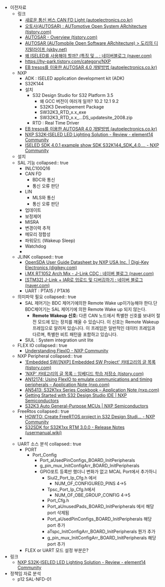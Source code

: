 - 이전자료
	- 링크
		- [새로운 통신 버스 CAN FD Light (autoelectronics.co.kr)](https://www.autoelectronics.co.kr/article/articleView.asp?idx=3557)
		- [오토사(AUTOSAR) : AUTomotive Open System ARchitecture (tistory.com)](https://rakuraku.tistory.com/319)
		- [AUTOSAR - Overview (tistory.com)](https://mechanical-software.tistory.com/33)
		- [AUTOSAR (AUTomobile Open Software ARchitecture) > 도리의 디지털라이프 (skby.net)](https://blog.skby.net/autosar-automobile-open-software-architecture/)
		- [왜 ISELED를 사용해야 할까? (특징 및 .. : 네이버블로그 (naver.com)](https://blog.naver.com/realdani/221797373073)
		- https://hy-park.tistory.com/category/NXP
		- [EB tresos를 이용한 AUTOSAR 4.0 개발방법 (autoelectronics.co.kr)](https://www.autoelectronics.co.kr/article/articleView.asp?idx=958)
	- NXP
		- ADK :  ISELED application development kit (ADK)
		- S32K144
		- 설치
			- S32 Design Studio for S32 Platform 3.5
				- 왜 GCC 버전이 여러개 일까? 10.2 12.1 9.2
				- S32K3 Developement Package
				- SW32K3_RTD_x.x_exe
				- SW32K3_RTD_x.x_...DS_updatesite_2008.zip
			- RTD : Real Time Driver
		- [EB tresos를 이용한 AUTOSAR 4.0 개발방법 (autoelectronics.co.kr)](https://www.autoelectronics.co.kr/article/articleView.asp?idx=958)
		- [NXP S32K-ISELED LED Lighting Solution - Review - element14 Community](https://community.element14.com/products/roadtest/rv/roadtest_reviews/843/nxp_s32k-iseled_led_1)
		- [ISELED SDK 4.0.1 example show SDK S32K144_SDK_4.0.... - NXP Community](https://community.nxp.com/t5/S32-SDK/ISELED-SDK-4-0-1-example-show-SDK-S32K144-SDK-4-0-0-PATH-is-not/m-p/1240607#M2099)
	- 설치
	- SAL 기능
	  collapsed:: true
		- INLC100Q16
		- CAN FD
			- BDC와 통신
			- 통신 오류 판단
		- LIN
			- MLS와 통신
			- 통신 오류 판단
		- 업데이트
		- 보정제어
		- MISRA
		- 변경이력 추적
		- 메모리 정합성
		- 파워모드 (Wakeup Sleep)
		- Watchdog
		-
	- JLINK
	  collapsed:: true
		- [OpenSDA User Guide Datasheet by NXP USA Inc. | Digi-Key Electronics (digikey.com)](https://www.digikey.com/htmldatasheets/production/1307252/0/0/1/opensda-user-guide.html)
		- [i.MX RT1052 Arch Mix - J-Link CDC : 네이버 블로그 (naver.com)](https://m.blog.naver.com/chcbaram/221847923175)
		- [[STM32] J-Link + IAR로 업로드 및 디버깅하기 : 네이버 블로그 (naver.com)](https://m.blog.naver.com/chandong83/221566872971)
		- UART : PTA15 / PTA16
	- 의미파악 필요
	  collapsed:: true
		- SAL 제어기는 BDC 제어기에의한 Remote Wake up이가능해야 한다.단 BDC제어기는 SAL 제어기에 의한
		  Remote Wake up 되지 않는다.
			- **Remote Wakeup 신호:** 다른 CAN 노드에서 특별한 신호를 보내어 절전 모드에 있는 장치를 깨울 수 있습니다. 이 신호는 Remote Wakeup 프레임으로 알려져 있습니다. 이 프레임은 일반적인 데이터 프레임과 다르며, 특별한 비트 패턴을 포함하고 있습니다.
		- SIUL : System integration unit lite
	- FLEX IO
	  collapsed:: true
		- [Understanding FlexIO - NXP Community](https://community.nxp.com/t5/Kinetis-Microcontrollers/Understanding-FlexIO/ta-p/1115419)
	- NXP Peripheral
	  collapsed:: true
		- ['Embedded SW/[NXP] Embedded SW Project' 카테고리의 글 목록 (tistory.com)](https://embeddedchallenge.tistory.com/category/Embedded%20SW/%5BNXP%5D%20Embedded%20SW%20Project)
		- ['NXP' 카테고리의 글 목록 :: 임베디드 학습 저장소 (tistory.com)](https://hy-park.tistory.com/category/NXP)
		- [AN12174: Using FlexIO to emulate communications and timing peripherals – Application Note (nxp.com)](https://www.nxp.com/docs/en/application-note/AN12174.pdf)
		- [AN5413: S32K1xx Series Cookbook – Application Note (nxp.com)](https://www.nxp.com/docs/en/application-note/AN5413.pdf)
		- [Getting Started with S32 Design Studio IDE | NXP Semiconductors](https://www.nxp.com/pages/getting-started-with-s32-design-studio-ide:TIP-S32DS-Extension-Package)
		- [S32K3 Auto General-Purpose MCUs | NXP Semiconductors](https://www.nxp.com/products/processors-and-microcontrollers/s32-automotive-platform/s32k-auto-general-purpose-mcus/s32k3-microcontrollers-for-automotive-general-purpose:S32K3)
	- FreeRtos
	  collapsed:: true
		- [HOWTO: Create FreeRTOS project in S32 Design Studi... - NXP Community](https://community.nxp.com/t5/S32-Design-Studio-Knowledge-Base/HOWTO-Create-FreeRTOS-project-in-S32-Design-Studio/ta-p/1099698)
		- [S32SDK for S32K1xx RTM 3.0.0 - Release Notes (usermanual.wiki)](https://usermanual.wiki/m/cd50ec2357e52292b0997a9ca73d23de80fa921ac5d6bf20b99fde5e1db2655f)
		-
	- UART 소스 분석
	  collapsed:: true
		- PORT
			- Port_Config
				- Port_aUsedPinConfigs_BOARD_InitPeripherals
				- g_pin_mux_InitConfigArr_BOARD_InitPeripherals
				- GPIO포트 등록만 했더니 변화가 없고 MCAL Port에서 추가하니
					- Siul2_Port_Ip_Cfg.h 에서
						- NUM_OF_CONFIGURED_PINS 4->5
					- Tpsc_Port_Ip_Cfg.h에서
						- NUM_OF_OBE_GROUP_CONFIG 4->5
					- Port_Cfg.h
					- Port_aUnusedPads_BOARD_InitPeripherals 에서 해당 port 삭제됨
					- Port_aUsedPinConfigs_BOARD_InitPeripherals 해당 port 추가
					- aTspc_InitConfigArr_BOARD_InitPeripherals 뭔가 추가
					- g_pin_mux_InitConfigArr_BOARD_InitPeripherals 해당 port 추가
		- FLEX or UART 모드 설정 부분은?
- 링크
	- [NXP S32K-ISELED LED Lighting Solution - Review - element14 Community](https://community.element14.com/products/roadtest/rv/roadtest_reviews/828/nxp_s32k-iseled_led)
- 정책임 자료 분석
	- p12  SAL-NFD-01